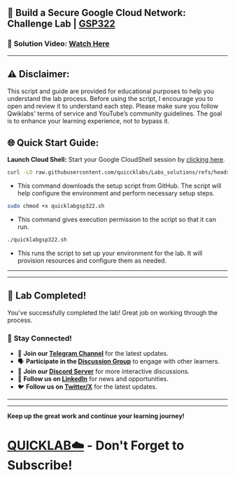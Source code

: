 

## 🚀 Build a Secure Google Cloud Network: Challenge Lab | [GSP322](https://www.cloudskillsboost.google/focuses/12068?parent=catalog)

### 🔗 **Solution Video:** [Watch Here]()

---

## ⚠️ **Disclaimer:**
This script and guide are provided for educational purposes to help you understand the lab process. Before using the script, I encourage you to open and review it to understand each step. Please make sure you follow Qwiklabs' terms of service and YouTube’s community guidelines. The goal is to enhance your learning experience, not to bypass it.


## 🌐 **Quick Start Guide:**

**Launch Cloud Shell:**
Start your Google CloudShell session by [clicking here](https://console.cloud.google.com/home/dashboard?project=&pli=1&cloudshell=true).

```bash
curl -LO raw.githubusercontent.com/quiccklabs/Labs_solutions/refs/heads/master/Build%20a%20Secure%20Google%20Cloud%20Network%20Challenge%20Lab/quicklabgsp322.sh
```
- This command downloads the setup script from GitHub. The script will help configure the environment and perform necessary setup steps.


```bash
sudo chmod +x quicklabgsp322.sh
```
- This command gives execution permission to the script so that it can run.

```bash
./quicklabgsp322.sh
```
- This runs the script to set up your environment for the lab. It will provision resources and configure them as needed.

---

---

## 🎉 **Lab Completed!**

You've successfully completed the lab! Great job on working through the process.

### 🌟 **Stay Connected!**

- 🔔 **Join our [Telegram Channel](https://t.me/quiccklab)** for the latest updates.
- 🗣 **Participate in the [Discussion Group](https://t.me/Quicklabchat)** to engage with other learners.
- 💬 **Join our [Discord Server](https://discord.gg/7fAVf4USZn)** for more interactive discussions.
- 💼 **Follow us on [LinkedIn](https://www.linkedin.com/company/quicklab-linkedin/)** for news and opportunities.
- 🐦 **Follow us on [Twitter/X](https://x.com/quicklab7)** for the latest updates.


---
---

**Keep up the great work and continue your learning journey!**

# [QUICKLAB☁️](https://www.youtube.com/@quick_lab) - Don't Forget to Subscribe!
